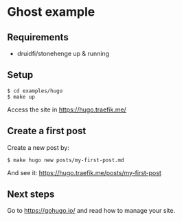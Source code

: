# Ghost example

## Requirements

- druidfi/stonehenge up & running

## Setup

```
$ cd examples/hugo
$ make up
```

Access the site in https://hugo.traefik.me/

## Create a first post

Create a new post by:

```
$ make hugo new posts/my-first-post.md
```

And see it: https://hugo.traefik.me/posts/my-first-post

## Next steps

Go to https://gohugo.io/ and read how to manage your site.
